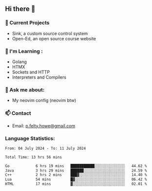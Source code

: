 ## Hi there 👋
### 🔭 Current Projects 
- Sink, a custom source control system
- Open-Ed, an open source course website

### 🌱 I'm Learning :
- Golang
- HTMX
- Sockets and HTTP
- Interpreters and Compilers

### 💬 Ask me about:
- My neovim config (neovim btw)

### 📫 Contact
- Email: p.felty.howe@gmail.com

### Language Statistics:

<!--START_SECTION:waka-->

```txt
From: 04 July 2024 - To: 11 July 2024

Total Time: 13 hrs 56 mins

Go            6 hrs 19 mins   ███████████░░░░░░░░░░░░░░   44.62 %
Java          3 hrs 29 mins   ██████░░░░░░░░░░░░░░░░░░░   24.59 %
C++           2 hrs 2 mins    ███▓░░░░░░░░░░░░░░░░░░░░░   14.40 %
Lua           54 mins         █▓░░░░░░░░░░░░░░░░░░░░░░░   06.42 %
HTML          17 mins         ▓░░░░░░░░░░░░░░░░░░░░░░░░   02.01 %
```

<!--END_SECTION:waka-->


<!--
**peter-fh/peter-fh** is a ✨ _special_ ✨ repository because its `README.md` (this file) appears on your GitHub profile.

Here are some ideas to get you started:

- 🔭 I’m currently working on ...
- 🌱 I’m currently learning ...
- 👯 I’m looking to collaborate on ...
- 🤔 I’m looking for help with ...
- 💬 Ask me about ...
- 📫 How to reach me: ...
- 😄 Pronouns: ...
- ⚡ Fun fact: ...
-->
